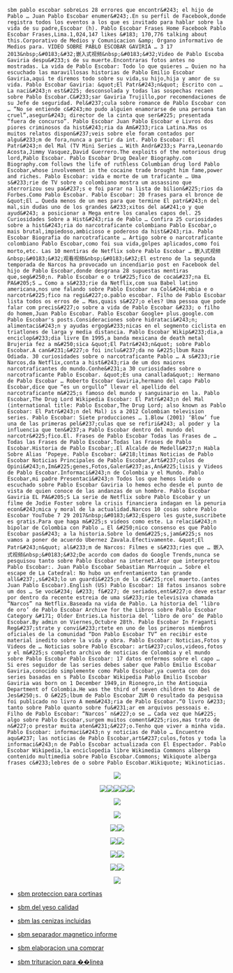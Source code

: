 
```
sbm pablo escobar sobreLos 28 errores que encontr&#243; el hijo de Pablo … Juan Pablo Escobar enumer&#243;.En su perfil de Facebook,donde registra todos los eventos a los que es invitado para hablar sobre la vida de su padre,Escobar (h). Pablo Escobar Frases Home Facebook Pablo Escobar Frases,Lima.1,024,147 likes &#183; 170,776 talking about this.Corporativo de Medios y Comunicacion &amp; Organo informativo de Medios para. VIDEO SOBRE PABLO ESCOBAR GAVIRIA … 3 17 2013&nbsp;&#0183;&#32;嵌入式视频&nbsp;&#0183;&#32;Video de Pablo Escoba Gaviria despu&#233;s de su muerte.Encontraras fotos antes no mostradas. La vida de Pablo Escobar: Todo lo que quieres … Quien no ha escuchado las maravillosas historias de Pablo Emilio Escobar Gaviria,aqui te diremos todo sobre su vida,su hijo,hija y amor de su vida. Pablo Escobar Gaviria: &quot;El Patr&#243;n&quot; Escrito con … La naci&#243;n est&#225; desconsolada y todas las sospechas recaen sobre Pablo Escobar.C&#233;sar Gaviria Trujillo,por recomendaciones de su Jefe de seguridad. Pel&#237;cula sobre romance de Pablo Escobar con … “No se entiende c&#243;mo pudo alguien enamorarse de una persona tan cruel”,asegur&#243; director de la cinta que ser&#225; presentada “fuera de concurso”. Pablo Escobar Juan Pablo Escobar e Livros dos piores criminosos da hist&#243;ria da Am&#233;rica Latina.Mas os muitos relatos dispon&#237;veis sobre ele foram contados por algu&#233;m de fora,nunca a partir da int. Pablo Escobar: El Patr&#243;n del Mal (TV Mini Series … With Andr&#233;s Parra,Leonardo Acosta,Jimmy Vasquez,David Guerrero.The exploits of the notorious drug lord,Pablo Escobar. Pablo Escobar Drug Dealer Biography.com Biography.com follows the life of ruthless Columbian drug lord Pablo Escobar,whose involvement in the cocaine trade brought him fame,power and riches. Pablo Escobar: vida e morte de um traficante … Uma s&#233;rie de TV sobre o colombiano mostra um assassino que aterrorizou seu pa&#237;s e foi parar na lista de bilion&#225;rios da Forbes.Como Pablo Escobar. Pablo Escobar: 20 frases para el bronce de &quot;El … Queda menos de un mes para que termine El patr&#243;n del mal,sin dudas uno de los grandes &#233;xitos del a&#241;o y que ayud&#243; a posicionar a Mega entre los canales capos del. 25 Curiosidades Sobre a Hist&#243;ria de Pablo … Confira 25 curiosidades sobre a hist&#243;ria do narcotraficante colombiano Pablo Escobar,o mais brutal,impiedoso,ambicioso e poderoso da hist&#243;ria. Pablo Escobar Biografia do narcotraficante … Artigo sobre o narcotraficante colombiano Pablo Escobar,como foi sua vida,golpes aplicados,como foi morto,etc. Las 10 mentiras de Netflix sobre Pablo Escobar … 嵌入式视频&nbsp;&#0183;&#32;观看视频&nbsp;&#0183;&#32;El estreno de la segunda temporada de Narcos ha provocado un incendiario post en Facebook del hijo de Pablo Escobar,donde desgrana 28 supuestas mentiras que,seg&#250;n. Pablo Escobar e o tr&#225;fico de coca&#237;na EL PA&#205;S … Como a s&#233;rie da Netflix,com sua Babel latino americana,nos une falando sobre Pablo Escobar na Col&#244;mbia e o narcotr&#225;fico na regi&#227;o.pablo escobar. Filho de Pablo Escobar lista todos os erros de … Mas,quais s&#227;o eles? Uma pessoa que pode falar com precis&#227;o sobre a vida de Pablo Escobar &#233; o filho do homem,Juan Pablo Escobar. Pablo Escobar Google+ plus.google.com Pablo Escobar's posts.Consideraciones sobre hidrataci&#243;n; alimentaci&#243;n y ayudas ergog&#233;nicas en el segmento ciclista en triatlones de larga y media distancia. Pablo Escobar Wikip&#233;dia,a enciclop&#233;dia livre Em 1995,a banda mexicana de death metal Brujeria fez a m&#250;sica &quot;El Patr&#243;n&quot; sobre Pablo Escobar.A can&#231;&#227;o foi inclu&#237;da no &#225;lbum Raza Odiada. 30 curiosidades sobre o narcotraficante Pablo … A s&#233;rie Narcos,da Netflix,conta a hist&#243;ria de um dos maiores narcotraficantes do mundo.Conhe&#231;a 30 curiosidades sobre o narcotraficante Pablo Escobar. &quot;Es una canallada&quot;: Hermano de Pablo Escobar … Roberto Escobar Gaviria,hermano del capo Pablo Escobar,dice que “es un orgullo” llevar el apellido del narcotraficante m&#225;s famoso del mundo y sanguinario en la. Pablo Escobar,The Drug Lord Wikipedia Escobar: El Patr&#243;n del Mal (international title: Pablo Escobar,The Drug Lord; also known as Pablo Escobar: El Patr&#243;n del Mal) is a 2012 Colombian television series. Pablo Escobar: Siete producciones … 1.Blow (2001) ‘Blow’ fue una de las primeras pel&#237;culas que se refiri&#243; al poder y la influencia que ten&#237;a Pablo Escobar dentro del mundo del narcotr&#225;fico.El. Frases de Pablo Escobar Todas las Frases de … Todas las Frases de Pablo Escobar.Todas las Frases de Pablo Escobar.Historia de Pablo Escobar;.El Alcalde de Medell&#237;n Habla Sobre Alias ‘Popeye. Pablo Escobar: &#218;ltimas Noticias de Pablo Escobar Noticias Principales de Pablo Escobar,Art&#237;culos de Opini&#243;n,Im&#225;genes,Fotos,Galer&#237;as,An&#225;lisis y Videos de Pablo Escobar.Informaci&#243;n de Colombia y el Mundo. Pablo Escobar,mi padre Presentaci&#243;n Todos los que hemos leido o escuchado sobre Pablo Escobar Gaviria lo hemos echo desde el punto de vista de quien conoce de las andanzas de un hombre. Pablo Escobar Gaviria EL PA&#205;S La serie de Netflix sobre Pablo Escobar y un filme de Jodie Foster sobre la crisis financiera indagan en la penuria econ&#243;mica y moral de la actualidad.Narcos 10 cosas sobre Pablo Escobar YouTube 7 29 2017&nbsp;&#0183;&#32;Espero les guste,suscribete es gratis.Para que haga m&#225;s videos como este. La relaci&#243;n bipolar de Colombia con Pablo … El &#250;nico consenso es que Pablo Escobar pas&#243; a la historia.Sobre lo dem&#225;s,jam&#225;s nos vamos a poner de acuerdo Ubernez Zavala.Efectivamente. &quot;El Patr&#243;n&quot; al&#233;m de Narcos: Filmes e s&#233;ries que … 嵌入式视频&nbsp;&#0183;&#32;De acordo com dados do Google Trends,nunca se pesquisou tanto sobre Pablo Escobar na internet.Ator que interpretou Pablo Escobar:. Juan Pablo Escobar Sebastian Marroquin … Sobre el escape de La Catedral: No hubo un enfrentamiento tan grande all&#237;,s&#243;lo un guardi&#225;n de la c&#225;rcel muerto.(antes Juan Pablo Escobar).English (US) Pablo Escobar: 18 fatos insanos sobre um dos … Se voc&#234; &#233; f&#227; de seriados,ent&#227;o deve estar por dentro da recente estreia de uma s&#233;rie televisiva chamada “Narcos” na Netflix.Baseada na vida de Pablo. La historia del ‘libro de oro’ de Pablo Escobar Archive for the Libros sobre Pablo Escobar Category &#171; Older Entries.La historia del ‘libro de oro’ de Pablo Escobar.By admin on Viernes,Octubre 28th. Pablo Escobar In Fraganti Reg&#237;strate y convi&#233;rtete en uno de los primeros miembros oficiales de la comunidad “Don Pablo Escobar TV” en recibir este material inedito sobre la vida y obra. Pablo Escobar: Noticias,Fotos y Videos de … Noticias sobre Pablo Escobar: art&#237;culos,videos,fotos y el m&#225;s completo archivo de noticias de Colombia y el mundo sobre Pablo Escobar Pablo Escobar: 17 datos enfermos sobre el capo … Si eres seguidor de las series debes saber que Pablo Emilio Escobar Gaviria,conocido simplemente como Pablo Escobar,ya cuenta con dos series basadas en s Pablo Escobar Wikipedia Pablo Emilio Escobar Gaviria was born on 1 December 1949,in Rionegro,in the Antioquia Department of Colombia.He was the third of seven children to Abel de Jes&#250;s. O &#225;lbum de Pablo Escobar ZUM O resultado da pesquisa foi publicado no livro A mem&#243;ria de Pablo Escobar.“O livro &#233; tanto sobre Pablo quanto sobre fu&#231;ar em arquivos pessoais e. Filho de Pablo Escobar: “Narcos’ n&#227;o se … Cada vez que h&#225; algo sobre Pablo Escobar,surgem muitos coment&#225;rios,mas trato de n&#227;o prestar muita aten&#231;&#227;o.Tenho que viver a minha vida. Pablo Escobar: informaci&#243;n y noticias de Pablo … Encuentre aqu&#237; las noticias de Pablo Escobar,art&#237;culos,fotos y toda la informaci&#243;n de Pablo Escobar actualizada con El Espectador. Pablo Escobar Wikipedia,la enciclopedia libre Wikimedia Commons alberga contenido multimedia sobre Pablo Escobar.Commons; Wikiquote alberga frases c&#233;lebres de o sobre Pablo Escobar.Wikiquote; Wikinoticias. 
```

<div align="center">

<a href="https://es-crusher.shibang-china.com/github&k=sbm+pablo+escobar+sobre"><img src="https://static.shibang-china.com/es/crusher/logo.jpg"></a>

<a href="https://es-crusher.shibang-china.com/github&k=sbm+pablo+escobar+sobre"><img src="https://static.shibang-china.com/es/crusher/index.jpg"></a><a href="https://es-crusher.shibang-china.com/material.htmlgithub&k=sbm+pablo+escobar+sobre"><img src="https://static.shibang-china.com/es/crusher/material.jpg"></a><a href="https://es-crusher.shibang-china.com/application.htmlgithub&k=sbm+pablo+escobar+sobre"><img src="https://static.shibang-china.com/es/crusher/application.jpg"></a><a href="https://es-crusher.shibang-china.com/aboutus.htmlgithub&k=sbm+pablo+escobar+sobre"><img src="https://static.shibang-china.com/es/crusher/aboutus.jpg"></a><a href="https://es-crusher.shibang-china.com/contact.htmlgithub&k=sbm+pablo+escobar+sobre"><img src="https://static.shibang-china.com/es/crusher/contact.jpg"></a>

<a href="https://es-crusher.shibang-china.com/github&k=sbm+pablo+escobar+sobre"><img src="https://static.shibang-china.com/es/crusher/banner.jpg"></a>

<a href="https://swt.shibang-china.com/github&k=sbm+pablo+escobar+sobre"><img src="https://static.shibang-china.com/es/crusher/text.jpg"></a>

<a href="https://swt.shibang-china.com/github&k=sbm+pablo+escobar+sobre"><img src="https://static.shibang-china.com/es/crusher/chat.jpg"></a><a href="https://es-crusher.shibang-china.com/contact.htmlgithub&k=sbm+pablo+escobar+sobre"><img src="https://static.shibang-china.com/es/crusher/message.jpg"></a>

<a href="https://es-crusher.shibang-china.com/products/pe.htmlgithub&k=sbm+pablo+escobar+sobre"><img src="https://static.shibang-china.com/es/crusher/pe.jpg"></a><a href="https://es-crusher.shibang-china.com/products/pf.htmlgithub&k=sbm+pablo+escobar+sobre"><img src="https://static.shibang-china.com/es/crusher/pf.jpg"></a>

<a href="https://es-crusher.shibang-china.com/products/hpt.htmlgithub&k=sbm+pablo+escobar+sobre"><img src="https://static.shibang-china.com/es/crusher/hpt.jpg"></a><a href="https://es-crusher.shibang-china.com/products/vsi.htmlgithub&k=sbm+pablo+escobar+sobre"><img src="https://static.shibang-china.com/es/crusher/vsi.jpg"></a>

<a href="https://es-crusher.shibang-china.com/products/klv.htmlgithub&k=sbm+pablo+escobar+sobre"><img src="https://static.shibang-china.com/es/crusher/klv.jpg"></a><a href="https://es-crusher.shibang-china.com/products/portable.htmlgithub&k=sbm+pablo+escobar+sobre"><img src="https://static.shibang-china.com/es/crusher/portable.jpg"></a>

<a href="https://swt.shibang-china.com/github&k=sbm+pablo+escobar+sobre"><img src="https://static.shibang-china.com/es/crusher/case.jpg"></a>

</div>


* [sbm proteccion para cortinas](sbm%20proteccion%20para%20cortinas.md)

* [sbm del yeso calidad](sbm%20del%20yeso%20calidad.md)

* [sbm las cenizas incluidas](sbm%20las%20cenizas%20incluidas.md)

* [sbm separador magnetico informe](sbm%20separador%20magnetico%20informe.md)

* [sbm elaboracion una comprar](sbm%20elaboracion%20una%20comprar.md)

* [sbm trituracion para ��linea](sbm%20trituracion%20para%20%EF%BF%BD%EF%BF%BDlinea.md)